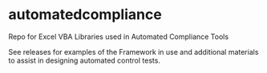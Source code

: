 # automatedcompliance
Repo for Excel VBA Libraries used in Automated Compliance Tools


See releases for examples of the Framework in use and additional materials to assist in designing automated control tests.
